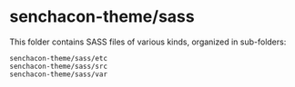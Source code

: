 # senchacon-theme/sass

This folder contains SASS files of various kinds, organized in sub-folders:

    senchacon-theme/sass/etc
    senchacon-theme/sass/src
    senchacon-theme/sass/var
